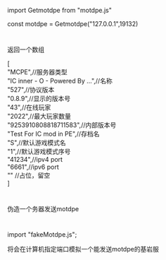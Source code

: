 import Getmotdpe from "motdpe.js"

const motdpe = Getmotdpe("127.0.0.1",19132)

#

返回一个数组

[   
    "MCPE",//服务器类型  
    "IC inner - O - Powered By ...",//名称  
    "527",//协议版本  
    "0.8.9",//显示的版本号  
    "43",//在线玩家  
    "2022",//最大玩家数量  
    "9253910808818711583",//内部版本号  
    "Test For IC mod in PE",//存档名  
    "S",//默认游戏模式名  
    "1",//默认游戏模式序号  
    "41234",//ipv4 port  
    "6661",//ipv6 port  
    "" //占位，留空  
]  
#
伪造一个务器发送motdpe
#

import  "fakeMotdpe.js";

将会在计算机指定端口模拟一个能发送motdpe的基岩服
